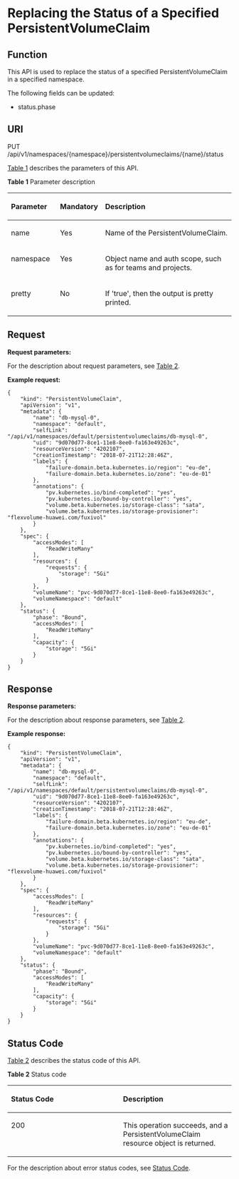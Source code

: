 # Replacing the Status of a Specified PersistentVolumeClaim<a name="cce_02_0071"></a>

## Function<a name="s9ee4fed32e474a519ae93921b3f4771b"></a>

This API is used to replace the status of a specified PersistentVolumeClaim in a specified namespace.

The following fields can be updated:

-   status.phase

## URI<a name="scb1cc9ec006c4fa6820019f6c4678c13"></a>

PUT /api/v1/namespaces/\{namespace\}/persistentvolumeclaims/\{name\}/status

[Table 1](#tfbc405768d37450cafff4e7c66273747)  describes the parameters of this API.

**Table  1**  Parameter description

<a name="tfbc405768d37450cafff4e7c66273747"></a>
<table><thead align="left"><tr id="rfd08a1af76984296bfe499aa36de2b8a"><th class="cellrowborder" valign="top" width="22.06%" id="mcps1.2.4.1.1"><p id="a6b704b428f134421bfc6c9d3d2039103"><a name="a6b704b428f134421bfc6c9d3d2039103"></a><a name="a6b704b428f134421bfc6c9d3d2039103"></a>Parameter</p>
</th>
<th class="cellrowborder" valign="top" width="17.169999999999998%" id="mcps1.2.4.1.2"><p id="p4121007520174"><a name="p4121007520174"></a><a name="p4121007520174"></a>Mandatory</p>
</th>
<th class="cellrowborder" valign="top" width="60.77%" id="mcps1.2.4.1.3"><p id="p4968177220174"><a name="p4968177220174"></a><a name="p4968177220174"></a>Description</p>
</th>
</tr>
</thead>
<tbody><tr id="r031b4e2567924db18b0c467c4e5bc5c5"><td class="cellrowborder" valign="top" width="22.06%" headers="mcps1.2.4.1.1 "><p id="ad00c229faeff41b5bad6d6468a231e9a"><a name="ad00c229faeff41b5bad6d6468a231e9a"></a><a name="ad00c229faeff41b5bad6d6468a231e9a"></a>name</p>
</td>
<td class="cellrowborder" valign="top" width="17.169999999999998%" headers="mcps1.2.4.1.2 "><p id="ab603630cef6a47a8b04e367abeb77826"><a name="ab603630cef6a47a8b04e367abeb77826"></a><a name="ab603630cef6a47a8b04e367abeb77826"></a>Yes</p>
</td>
<td class="cellrowborder" valign="top" width="60.77%" headers="mcps1.2.4.1.3 "><p id="a1fab66391dd44bd8834369d21d9632bd"><a name="a1fab66391dd44bd8834369d21d9632bd"></a><a name="a1fab66391dd44bd8834369d21d9632bd"></a>Name of the PersistentVolumeClaim.</p>
</td>
</tr>
<tr id="r73c6bc344e1f4b4a9030b0fd3efa78d5"><td class="cellrowborder" valign="top" width="22.06%" headers="mcps1.2.4.1.1 "><p id="a8c845645bba64c46a8533e8b797c2f80"><a name="a8c845645bba64c46a8533e8b797c2f80"></a><a name="a8c845645bba64c46a8533e8b797c2f80"></a>namespace</p>
</td>
<td class="cellrowborder" valign="top" width="17.169999999999998%" headers="mcps1.2.4.1.2 "><p id="a6dc5c8ce74ec4a6aa67380e305c8d4a7"><a name="a6dc5c8ce74ec4a6aa67380e305c8d4a7"></a><a name="a6dc5c8ce74ec4a6aa67380e305c8d4a7"></a>Yes</p>
</td>
<td class="cellrowborder" valign="top" width="60.77%" headers="mcps1.2.4.1.3 "><p id="ab459fc470f694217b4deba4ec493247f"><a name="ab459fc470f694217b4deba4ec493247f"></a><a name="ab459fc470f694217b4deba4ec493247f"></a>Object name and auth scope, such as for teams and projects.</p>
</td>
</tr>
<tr id="re0ec2fa4d41a4d539520a6c3359e7a6a"><td class="cellrowborder" valign="top" width="22.06%" headers="mcps1.2.4.1.1 "><p id="en-us_topic_0079615028_p529222351166"><a name="en-us_topic_0079615028_p529222351166"></a><a name="en-us_topic_0079615028_p529222351166"></a>pretty</p>
</td>
<td class="cellrowborder" valign="top" width="17.169999999999998%" headers="mcps1.2.4.1.2 "><p id="en-us_topic_0079615028_p588426771166"><a name="en-us_topic_0079615028_p588426771166"></a><a name="en-us_topic_0079615028_p588426771166"></a>No</p>
</td>
<td class="cellrowborder" valign="top" width="60.77%" headers="mcps1.2.4.1.3 "><p id="en-us_topic_0079615028_p15275601166"><a name="en-us_topic_0079615028_p15275601166"></a><a name="en-us_topic_0079615028_p15275601166"></a>If 'true', then the output is pretty printed.</p>
</td>
</tr>
</tbody>
</table>

## Request<a name="saeed10899040439281108ebe17030278"></a>

**Request parameters:**

For the description about request parameters, see  [Table 2](creating-a-persistentvolumeclaim.md#t8268aeafde034542ab17a36c7fca65c3).

**Example request:**

```
{
    "kind": "PersistentVolumeClaim",
    "apiVersion": "v1",
    "metadata": {
        "name": "db-mysql-0",
        "namespace": "default",
        "selfLink": "/api/v1/namespaces/default/persistentvolumeclaims/db-mysql-0",
        "uid": "9d070d77-8ce1-11e8-8ee0-fa163e49263c",
        "resourceVersion": "4202107",
        "creationTimestamp": "2018-07-21T12:28:46Z",
        "labels": {
            "failure-domain.beta.kubernetes.io/region": "eu-de",
            "failure-domain.beta.kubernetes.io/zone": "eu-de-01"
        },
        "annotations": {
            "pv.kubernetes.io/bind-completed": "yes",
            "pv.kubernetes.io/bound-by-controller": "yes",
            "volume.beta.kubernetes.io/storage-class": "sata",
            "volume.beta.kubernetes.io/storage-provisioner": "flexvolume-huawei.com/fuxivol"
        }
    },
    "spec": {
        "accessModes": [
            "ReadWriteMany"
        ],
        "resources": {
            "requests": {
                "storage": "5Gi"
            }
        },
        "volumeName": "pvc-9d070d77-8ce1-11e8-8ee0-fa163e49263c",
        "volumeNamespace": "default"
    },
    "status": {
        "phase": "Bound",
        "accessModes": [
            "ReadWriteMany"
        ],
        "capacity": {
            "storage": "5Gi"
        }
    }
}
```

## Response<a name="sd4332a274389483d94f3e350fdd2a57f"></a>

**Response parameters:**

For the description about response parameters, see  [Table 2](creating-a-persistentvolumeclaim.md#t8268aeafde034542ab17a36c7fca65c3).

**Example response:**

```
{
    "kind": "PersistentVolumeClaim",
    "apiVersion": "v1",
    "metadata": {
        "name": "db-mysql-0",
        "namespace": "default",
        "selfLink": "/api/v1/namespaces/default/persistentvolumeclaims/db-mysql-0",
        "uid": "9d070d77-8ce1-11e8-8ee0-fa163e49263c",
        "resourceVersion": "4202107",
        "creationTimestamp": "2018-07-21T12:28:46Z",
        "labels": {
            "failure-domain.beta.kubernetes.io/region": "eu-de",
            "failure-domain.beta.kubernetes.io/zone": "eu-de-01"
        },
        "annotations": {
            "pv.kubernetes.io/bind-completed": "yes",
            "pv.kubernetes.io/bound-by-controller": "yes",
            "volume.beta.kubernetes.io/storage-class": "sata",
            "volume.beta.kubernetes.io/storage-provisioner": "flexvolume-huawei.com/fuxivol"
        }
    },
    "spec": {
        "accessModes": [
            "ReadWriteMany"
        ],
        "resources": {
            "requests": {
                "storage": "5Gi"
            }
        },
        "volumeName": "pvc-9d070d77-8ce1-11e8-8ee0-fa163e49263c",
        "volumeNamespace": "default"
    },
    "status": {
        "phase": "Bound",
        "accessModes": [
            "ReadWriteMany"
        ],
        "capacity": {
            "storage": "5Gi"
        }
    }
}
```

## Status Code<a name="s0e0c32adabbc42579c19150df2ea5e27"></a>

[Table 2](#td0de26212f1240f2a44c3c47ff400cb2)  describes the status code of this API.

**Table  2**  Status code

<a name="td0de26212f1240f2a44c3c47ff400cb2"></a>
<table><thead align="left"><tr id="rae4138001e044dbf8d3766b54ea15cf8"><th class="cellrowborder" valign="top" width="50%" id="mcps1.2.3.1.1"><p id="p6423894920174"><a name="p6423894920174"></a><a name="p6423894920174"></a>Status Code</p>
</th>
<th class="cellrowborder" valign="top" width="50%" id="mcps1.2.3.1.2"><p id="p3597239320174"><a name="p3597239320174"></a><a name="p3597239320174"></a>Description</p>
</th>
</tr>
</thead>
<tbody><tr id="rd3489a1b889746598b4c27a4bc64ae19"><td class="cellrowborder" valign="top" width="50%" headers="mcps1.2.3.1.1 "><p id="a426ab1dd4dcf4bb48a5980b19a9d9d39"><a name="a426ab1dd4dcf4bb48a5980b19a9d9d39"></a><a name="a426ab1dd4dcf4bb48a5980b19a9d9d39"></a>200</p>
</td>
<td class="cellrowborder" valign="top" width="50%" headers="mcps1.2.3.1.2 "><p id="a8dfbdb43fdd14714800a66eabfad78e9"><a name="a8dfbdb43fdd14714800a66eabfad78e9"></a><a name="a8dfbdb43fdd14714800a66eabfad78e9"></a>This operation succeeds, and a PersistentVolumeClaim resource object is returned.</p>
</td>
</tr>
</tbody>
</table>

For the description about error status codes, see  [Status Code](status-code.md).

